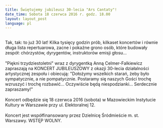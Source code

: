 ```yaml
---
title: Świętujemy jubileusz 30-lecia "Ars Cantaty"!
date_time: Sobota 18 czerwca 2016 r. godz. 18.00
layout: layout_post
language: pl
---
```

<br>
Tak, tak: to już 30 lat! Kilka tysięcy godzin prób, kilkaset koncertów i równie długa
lista repertuarowa, zacne i pokaźne grono osób, które budowały zespół: chórzystów,
dyrygentów, instruktorów emisji głosu...
<br>
<br>
"Piękni trzydziestoletni" wraz z dyrygentką Anną Celmer-Falkiewicz zapraszają na
KONCERT JUBILEUSZOWY z okazji 30-lecia działalności artystycznej zespołu i obiecują:
"Dołożymy wszelkich starań, żeby było sympatycznie, a nie pompatycznie.
Postaramy się naszych Gości trochę wzruszyć i trochę rozbawić…
Oczywiście będą niespodzianki… Serdecznie zapraszamy!"
<br>
<br>
Koncert odbędzie się 18 czerwca 2016 (sobota) w Mazowieckim Instytucie Kultury
w Warszawie przy ul. Elektoralnej 12.
<br>
<br>
Koncert jest współfinansowany przez Dzielnicę Śródmieście m. st. Warszawy. WSTĘP WOLNY.
<br>
